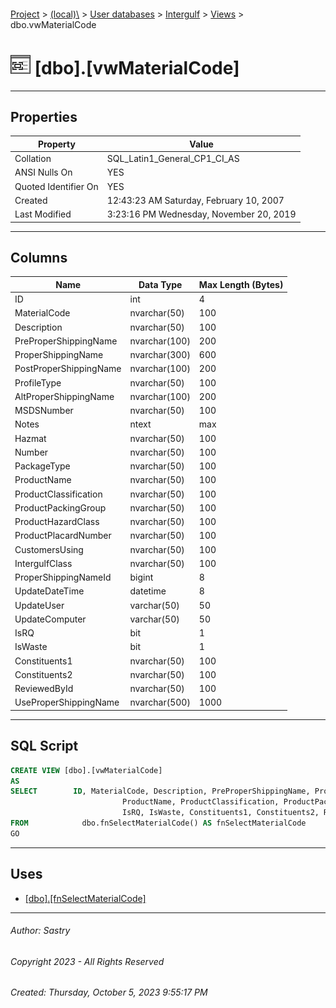 #### 

[Project](../../../../index.md) > [(local)\\](../../../index.md) > [User databases](../../index.md) > [Intergulf](../index.md) > [Views](Views.md) > dbo.vwMaterialCode

# ![Views](../../../../Images/View32.png) [dbo].[vwMaterialCode]

---

## <a name="#properties"></a>Properties

| Property | Value |
|---|---|
| Collation | SQL_Latin1_General_CP1_CI_AS |
| ANSI Nulls On | YES |
| Quoted Identifier On | YES |
| Created | 12:43:23 AM Saturday, February 10, 2007 |
| Last Modified | 3:23:16 PM Wednesday, November 20, 2019 |


---

## <a name="#columns"></a>Columns

| Name | Data Type | Max Length (Bytes) |
|---|---|---|
| ID | int | 4 |
| MaterialCode | nvarchar(50) | 100 |
| Description | nvarchar(50) | 100 |
| PreProperShippingName | nvarchar(100) | 200 |
| ProperShippingName | nvarchar(300) | 600 |
| PostProperShippingName | nvarchar(100) | 200 |
| ProfileType | nvarchar(50) | 100 |
| AltProperShippingName | nvarchar(100) | 200 |
| MSDSNumber | nvarchar(50) | 100 |
| Notes | ntext | max |
| Hazmat | nvarchar(50) | 100 |
| Number | nvarchar(50) | 100 |
| PackageType | nvarchar(50) | 100 |
| ProductName | nvarchar(50) | 100 |
| ProductClassification | nvarchar(50) | 100 |
| ProductPackingGroup | nvarchar(50) | 100 |
| ProductHazardClass | nvarchar(50) | 100 |
| ProductPlacardNumber | nvarchar(50) | 100 |
| CustomersUsing | nvarchar(50) | 100 |
| IntergulfClass | nvarchar(50) | 100 |
| ProperShippingNameId | bigint | 8 |
| UpdateDateTime | datetime | 8 |
| UpdateUser | varchar(50) | 50 |
| UpdateComputer | varchar(50) | 50 |
| IsRQ | bit | 1 |
| IsWaste | bit | 1 |
| Constituents1 | nvarchar(50) | 100 |
| Constituents2 | nvarchar(50) | 100 |
| ReviewedById | nvarchar(50) | 100 |
| UseProperShippingName | nvarchar(500) | 1000 |


---

## <a name="#sqlscript"></a>SQL Script

```sql
CREATE VIEW [dbo].[vwMaterialCode]
AS
SELECT        ID, MaterialCode, Description, PreProperShippingName, ProperShippingName, PostProperShippingName, ProfileType, AltProperShippingName, MSDSNumber, Notes, Hazmat, Number, PackageType, 
                         ProductName, ProductClassification, ProductPackingGroup, ProductHazardClass, ProductPlacardNumber, CustomersUsing, IntergulfClass, ProperShippingNameId, UpdateDateTime, UpdateUser, UpdateComputer, 
                         IsRQ, IsWaste, Constituents1, Constituents2, ReviewedById, UseProperShippingName
FROM            dbo.fnSelectMaterialCode() AS fnSelectMaterialCode
GO

```


---

## <a name="#uses"></a>Uses

* [[dbo].[fnSelectMaterialCode]](../Programmability/Functions/Table-valued_Functions/dbo_fnSelectMaterialCode.md)


---

###### Author:  Sastry

###### Copyright 2023 - All Rights Reserved

###### Created: Thursday, October 5, 2023 9:55:17 PM

